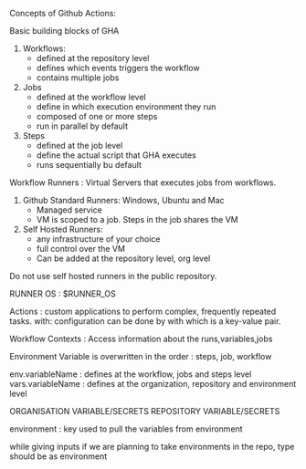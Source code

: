 Concepts of Github Actions:

Basic building blocks of GHA

1. Workflows:
    -   defined at the repository level
    -   defines which events triggers the workflow
    -   contains multiple jobs
2. Jobs
    -   defined at the workflow level
    -   define in which execution environment they run
    -   composed of one or more steps
    -   run in parallel by default
3. Steps
    -   defined at the job level
    -   define the actual script that GHA executes
    -   runs sequentially bu default

Workflow Runners : Virtual Servers that executes jobs from workflows.

1. Github Standard Runners: Windows, Ubuntu and Mac
    -   Managed service
    -   VM is scoped to a job. Steps in the job shares the VM
2.  Self Hosted Runners:
    -   any infrastructure of your choice
    -   full control over the VM
    -   Can be added at the repository level, org level

Do not use self hosted runners in the public repository.

RUNNER OS : $RUNNER_OS

Actions : custom applications to perform complex, frequently repeated tasks.
with:   configuration can be done by with which is a key-value pair.

Workflow Contexts : Access information about the runs,variables,jobs

Environment Variable is overwritten in the order : steps, job, workflow

env.variableName : defines at the workflow, jobs and steps level
vars.variableName : defines at the organization, repository and environment level

ORGANISATION VARIABLE/SECRETS
REPOSITORY VARIABLE/SECRETS

environment : key used to pull the variables from environment

while giving inputs if we are planning to take environments in the repo, type should be as environment